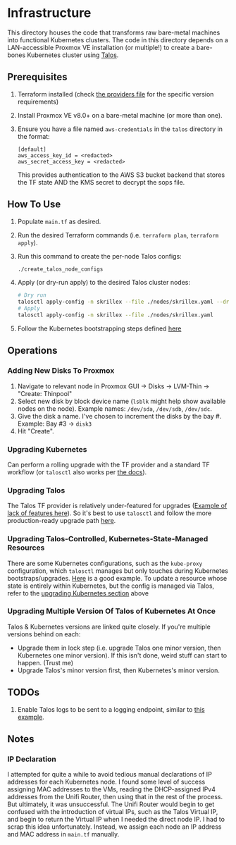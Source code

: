 # Infrastructure

This directory houses the code that transforms raw bare-metal machines into functional Kubernetes clusters. The code in this directory depends on a LAN-accessible Proxmox VE installation (or multiple!) to create a bare-bones Kubernetes cluster using [Talos](https://github.com/siderolabs/talos).

## Prerequisites

1. Terraform installed (check [the providers file](./talos/providers.tf) for the specific version requirements)
2. Install Proxmox VE v8.0+ on a bare-metal machine (or more than one).
3. Ensure you have a file named `aws-credentials` in the `talos` directory in the format:

    ```text
    [default]
    aws_access_key_id = <redacted>
    aws_secret_access_key = <redacted>
    ```

    This provides authentication to the AWS S3 bucket backend that stores the TF state AND the KMS secret to decrypt the sops file.

## How To Use

1. Populate `main.tf` as desired.
2. Run the desired Terraform commands (i.e. `terraform plan`, `terraform apply`).
3. Run this command to create the per-node Talos configs:

    ```bash
    ./create_talos_node_configs
    ```

4. Apply (or dry-run apply) to the desired Talos cluster nodes:

    ```bash
    # Dry run
    talosctl apply-config -n skrillex --file ./nodes/skrillex.yaml --dry-run
    # Apply
    talosctl apply-config -n skrillex --file ./nodes/skrillex.yaml
    ```

5. Follow the Kubernetes bootstrapping steps defined [here](../kubernetes/README.md#bootstrapping)

## Operations

### Adding New Disks To Proxmox

1. Navigate to relevant node in Proxmox GUI -> Disks -> LVM-Thin -> "Create: Thinpool"
2. Select new disk by block device name (`lsblk` might help show available nodes on the node). Example names: `/dev/sda`, `/dev/sdb`, `/dev/sdc`.
3. Give the disk a name. I've chosen to increment the disks by the bay #. Example: Bay #3 -> `disk3`
4. Hit "Create".

### Upgrading Kubernetes

Can perform a rolling upgrade with the TF provider and a standard TF workflow (or `talosctl` also works per [the docs](https://www.talos.dev/v1.9/kubernetes-guides/upgrading-kubernetes/)).

### Upgrading Talos

The Talos TF provider is relatively under-featured for upgrades ([Example of lack of features here](https://github.com/siderolabs/terraform-provider-talos/issues/140#issue-2055027252)). So it's best to use `talosctl` and follow the more production-ready upgrade path [here](https://www.talos.dev/v1.9/talos-guides/upgrading-talos/).

### Upgrading Talos-Controlled, Kubernetes-State-Managed Resources

There are some Kubernetes configurations, such as the `kube-proxy` configuration, which `talosctl` manages but only touches during Kubernetes bootstraps/upgrades. [Here](https://github.com/siderolabs/talos/discussions/7835) is a good example. To update a resource whose state is entirely within Kubernetes, but the config is managed via Talos, refer to the [upgrading Kubernetes section](#upgrading-kubernetes) above

### Upgrading Multiple Version Of Talos of Kubernetes At Once

Talos & Kubernetes versions are linked quite closely. If you're multiple versions behind on each:

* Upgrade them in lock step (i.e. upgrade Talos one minor version, then Kubernetes one minor version). If this isn't done, weird stuff can start to happen. (Trust me)
* Upgrade Talos's minor version first, then Kubernetes's minor version.

## TODOs

1. Enable Talos logs to be sent to a logging endpoint, similar to [this example](https://github.com/buroa/k8s-gitops/blob/860a6b47e39ae0a3c7b91c0ab9ed2294433913fa/talos/talconfig.yaml#L363).

## Notes

### IP Declaration

I attempted for quite a while to avoid tedious manual declarations of IP addresses for each Kubernetes node. I found some level of success assigning MAC addresses to the VMs, reading the DHCP-assigned IPv4 addresses from the Unifi Router, then using that in the rest of the process. But ultimately, it was unsuccessful. The Unifi Router would begin to get confused with the introduction of virtual IPs, such as the Talos Virtual IP, and begin to return the Virtual IP when I needed the direct node IP. I had to scrap this idea unfortunately. Instead, we assign each node an IP address and MAC address in `main.tf` manually.
